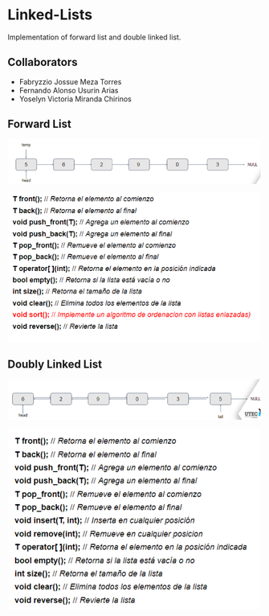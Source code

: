 # Linked-Lists
Implementation of forward list and double linked list.
## Collaborators
- Fabryzzio Jossue Meza Torres
- Fernando Alonso Usurin Arias
- Yoselyn Victoria Miranda Chirinos
## Forward List
![](f.png)

![](forward.png)

## Doubly Linked List
![](d.png)

![](double.png)
